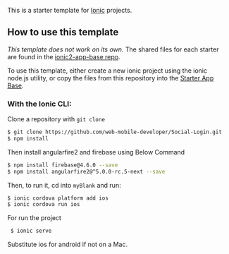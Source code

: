 This is a starter template for [Ionic](http://ionicframework.com/docs/) projects.

## How to use this template

*This template does not work on its own*. The shared files for each starter are found in the [ionic2-app-base repo](https://github.com/ionic-team/ionic2-app-base).

To use this template, either create a new ionic project using the ionic node.js utility, or copy the files from this repository into the [Starter App Base](https://github.com/ionic-team/ionic2-app-base).

### With the Ionic CLI:

Clone a repository with `git clone `

```bash
$ git clone https://github.com/web-mobile-developer/Social-Login.git
$ npm install
```
Then install angularfire2 and firebase using Below Command

```bash
$ npm install firebase@4.6.0 --save
$ npm install angularfire2@^5.0.0-rc.5-next --save

```
Then, to run it, cd into `myBlank` and run:

```bash
$ ionic cordova platform add ios
$ ionic cordova run ios
```
For run the project

```bash
 $ ionic serve
```
Substitute ios for android if not on a Mac.
